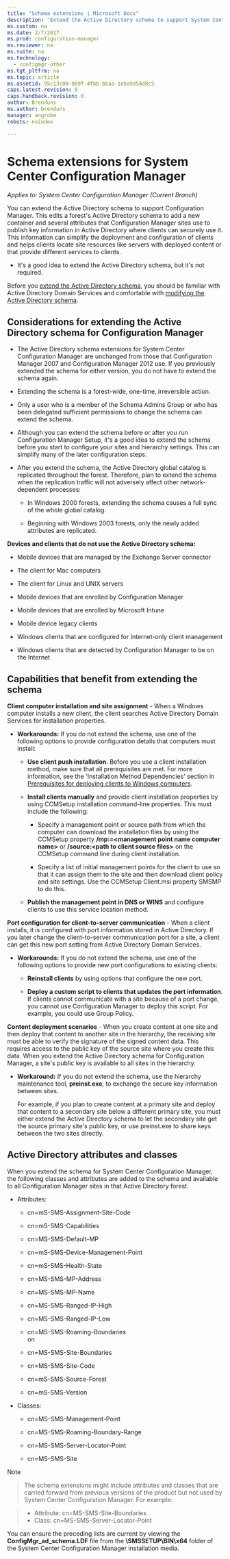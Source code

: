 ```yaml
---
title: "Schema extensions | Microsoft Docs"
description: "Extend the Active Directory schema to support System Center Configuration Manager."
ms.custom: na
ms.date: 2/7/2017
ms.prod: configuration-manager
ms.reviewer: na
ms.suite: na
ms.technology:
  - configmgr-other
ms.tgt_pltfrm: na
ms.topic: article
ms.assetid: 95c13c00-909f-4fbb-bbaa-1eba9d54d8c5
caps.latest.revision: 8
caps.handback.revision: 0
author: Brenduns
ms.author: brenduns
manager: angrobe
robots: noindex

---
```

# Schema extensions for System Center Configuration Manager

*Applies to: System Center Configuration Manager (Current Branch)*

You can extend the Active Directory schema to support Configuration Manager. This edits a forest's Active Directory schema to add a new container and several attributes that Configuration Manager sites use to publish key information in Active Directory where clients can securely use it. This information can simplify the deployment and configuration of clients and helps clients locate site resources like servers with deployed content or that provide different services to clients.  

-   It's a good idea to extend the Active Directory schema, but it's not required.  

Before you [extend the Active Directory schema](https://msdnstage.redmond.corp.microsoft.com/en-US/library/mt345589\(TechNet.10\).aspx), you should be familiar with Active Directory Domain Services and comfortable with [modifying the Active Directory schema](https://technet.microsoft.com/library/cc759402\(v=ws.10\).aspx).  

## Considerations for extending the Active Directory schema for Configuration Manager  

-   The Active Directory schema extensions for System Center Configuration Manager are unchanged from those that Configuration Manager 2007 and Configuration Manager 2012 use. If you previously extended the schema for either version, you do not have to extend the schema again.  

-   Extending the schema is a forest-wide, one-time, irreversible action.  

-   Only a user who is a member of the Schema Admins Group or who has been delegated sufficient permissions to change the schema can extend the schema.  

-   Although you can extend the schema before or after you run Configuration Manager Setup, it's a good idea to extend the schema before you start to configure your sites and hierarchy settings. This can simplify many of the later configuration steps.  

-   After you extend the schema, the Active Directory global catalog is replicated throughout the forest. Therefore, plan to extend the schema when the replication traffic will not adversely affect other network-dependent processes:  

    -   In Windows 2000 forests, extending the schema causes a full sync of the whole global catalog.  

    -   Beginning with Windows 2003 forests, only the newly added attributes are replicated.  

**Devices and clients that do not use the Active Directory schema:**  

-   Mobile devices that are managed by the Exchange Server connector  

-   The client for Mac computers  

-   The client for Linux and UNIX servers  

-   Mobile devices that are enrolled by Configuration Manager  

-   Mobile devices that are enrolled by Microsoft Intune  

-   Mobile device legacy clients  

-   Windows clients that are configured for Internet-only client management  

-   Windows clients that are detected by Configuration Manager to be on the Internet  

## Capabilities that benefit from extending the schema  
**Client computer installation and site assignment** - When a Windows computer installs a new client, the client searches Active Directory Domain Services for installation properties.  

-   **Workarounds:** If you do not extend the schema, use one of the following options to provide configuration details that computers must install:  

    -   **Use client push installation**. Before you use a client installation method, make sure that all prerequisites are met. For more information, see the 'Installation Method Dependencies' section in [Prerequisites for deploying clients to Windows computers](/sccm/core/clients/deploy/prerequisites-for-deploying-clients-to-windows-computers).  

    -   **Install clients manually** and provide client installation properties by using CCMSetup installation command-line properties. This must include the following:  

        -   Specify a management point or source path from which the computer can download the installation files by using the CCMSetup property **/mp:=&lt;management point name computer name\>** or **/source:&lt;path to client source files\>** on the CCMSetup command line during client installation.  

        -   Specify a list of initial management points for the client to use so that it can assign them to the site and then download client policy and site settings. Use the CCMSetup Client.msi property SMSMP to do this.  

    -   **Publish the management point in DNS or WINS** and configure clients to use this service location method.  

**Port configuration for client-to-server communication** - When a client installs, it is configured with port information stored in Active Directory. If you later change the client-to-server communication port for a site, a client can get this new port setting from Active Directory Domain Services.  

-   **Workarounds:** If you do not extend the schema, use one of the following options to provide new port configurations to existing clients:  

    -   **Reinstall clients** by using options that configure the new port.  

    -   **Deploy a custom script to clients that updates the port information**. If clients cannot communicate with a site because of a port change, you cannot use Configuration Manager to deploy this script. For example, you could use Group Policy.  

**Content deployment scenarios** - When you create content at one site and then deploy that content to another site in the hierarchy, the receiving site must be able to verify the signature of the signed content data. This requires access to the public key of the source site where you create this data. When you extend the Active Directory schema for Configuration Manager, a site's public key is available to all sites in the hierarchy.  

-   **Workaround:** If you do not extend the schema, use the hierarchy maintenance tool, **preinst.exe**, to exchange the secure key information between sites.  

     For example, if you plan to create content at a primary site and deploy that content to a secondary site below a different primary site, you must either extend the Active Directory schema to let the secondary site get the source primary site's public key, or use preinst.exe to share keys between the two sites directly.  

## Active Directory attributes and classes  
When you extend the schema for System Center Configuration Manager, the following classes and attributes are added to the schema and available to all Configuration Manager sites in that Active Directory forest.  

-   Attributes:  

    -   cn=mS-SMS-Assignment-Site-Code  

    -   cn=mS-SMS-Capabilities  

    -   cn=MS-SMS-Default-MP  

    -   cn=mS-SMS-Device-Management-Point  

    -   cn=mS-SMS-Health-State  

    -   cn=MS-SMS-MP-Address  

    -   cn=MS-SMS-MP-Name  

    -   cn=MS-SMS-Ranged-IP-High  

    -   cn=MS-SMS-Ranged-IP-Low  

    -   cn=MS-SMS-Roaming-Boundaries  
        on  

    -   cn=MS-SMS-Site-Boundaries  

    -   cn=MS-SMS-Site-Code  

    -   cn=mS-SMS-Source-Forest  

    -   cn=mS-SMS-Version  

-   Classes:  

    -   cn=MS-SMS-Management-Point  

    -   cn=MS-SMS-Roaming-Boundary-Range  

    -   cn=MS-SMS-Server-Locator-Point  

    -   cn=MS-SMS-Site  

> [!NOTE]  

>  The  schema extensions might include attributes and classes that are carried forward from previous versions of the product but not used by System Center Configuration Manager. For example:  

>   
>  -   Attribute: cn=MS-SMS-Site-Boundaries  
> -   Class: cn=MS-SMS-Server-Locator-Point  

You can ensure the preceding lists are current by viewing the **ConfigMgr_ad_schema.LDF** file from the **\SMSSETUP\BIN\x64** folder of the System Center Configuration Manager installation media.  
